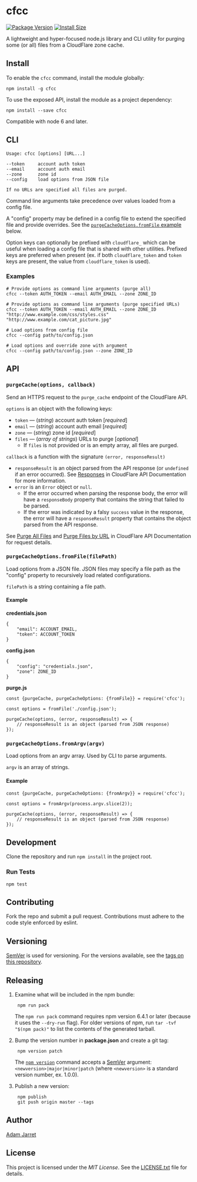 # cfcc

[![Package Version](https://badgen.net/npm/v/cfcc)](https://npmjs.com/package/cfcc)
[![Install Size](https://badgen.net/packagephobia/install/cfcc)](https://packagephobia.now.sh/result?p=cfcc)

A lightweight and hyper-focused node.js library and CLI utility for purging some (or all) files from a CloudFlare zone cache.

## Install

To enable the `cfcc` command, install the module globally:

	npm install -g cfcc
	
To use the exposed API, install the module as a project dependency:

	npm install --save cfcc

Compatible with node 6 and later. 
	
## CLI

	Usage: cfcc [options] [URL...]
	
	--token     account auth token
	--email     account auth email
	--zone      zone id
	--config    load options from JSON file
	
	If no URLs are specified all files are purged.
	
Command line arguments take precedence over values loaded from a config file.

A "config" property may be defined in a config file to extend the specified file and provide overrides.
See the [`purgeCacheOptions.fromFile` example](#example) below.

Option keys can optionally be prefixed with `cloudflare_` which can be useful
when loading a config file that is shared with other utilities.
Prefixed keys are preferred when present (ex. if both `cloudflare_token` and `token` keys are present,
the value from `cloudflare_token` is used).

### Examples

	# Provide options as command line arguments (purge all)
    cfcc --token AUTH_TOKEN --email AUTH_EMAIL --zone ZONE_ID
    
	# Provide options as command line arguments (purge specified URLs)
    cfcc --token AUTH_TOKEN --email AUTH_EMAIL --zone ZONE_ID "http://www.example.com/css/styles.css" "http://www.example.com/cat_picture.jpg"

	# Load options from config file
    cfcc --config path/to/config.json

	# Load options and override zone with argument
    cfcc --config path/to/config.json --zone ZONE_ID

## API

### `purgeCache(options, callback)`

Send an HTTPS request to the `purge_cache` endpoint of the CloudFlare API.

`options` is an object with the following keys:

* `token` &mdash; (_string_) account auth token [_required_]
* `email` &mdash; (_string_) account auth email [_required_]
* `zone` &mdash; (_string_) zone id [_required_]
* `files` &mdash; (_array of strings_) URLs to purge [_optional_]
  * If `files` is not provided or is an empty array, all files are purged.

`callback` is a function with the signature `(error, responseResult)`

* `responseResult` is an object parsed from the API response (or `undefined` if an error occurred).
See [Responses](https://api.cloudflare.com/#getting-started-responses)
in CloudFlare API Documentation for more information.
* `error` is an `Error` object or `null`.
  * If the error occurred when parsing the response body, the error will have a
`responseBody` property that contains the string that failed to be parsed.
  * If the error was indicated by a falsy `success` value in the response,
the error will have a `responseResult` property that contains the object parsed from the API response.

See [Purge All Files](https://api.cloudflare.com/#zone-purge-all-files) and
[Purge Files by URL](https://api.cloudflare.com/#zone-purge-files-by-url)
in CloudFlare API Documentation for request details.

### `purgeCacheOptions.fromFile(filePath)`

Load options from a JSON file.
JSON files may specify a file path as the "config" property to recursively load related configurations.

`filePath` is a string containing a file path.

#### Example

__credentials.json__

	{
        "email": ACCOUNT_EMAIL,
        "token": ACCOUNT_TOKEN
    }

__config.json__

	{
        "config": "credentials.json",
        "zone": ZONE_ID
    }

__purge.js__

	const {purgeCache, purgeCacheOptions: {fromFile}} = require('cfcc');
		
    const options = fromFile('./config.json');
	
	purgeCache(options, (error, responseResult) => {
	    // responseResult is an object (parsed from JSON response)
	});

### `purgeCacheOptions.fromArgv(argv)`

Load options from an argv array. Used by CLI to parse arguments.

`argv` is an array of strings.

#### Example

	const {purgeCache, purgeCacheOptions: {fromArgv}} = require('cfcc');
		
    const options = fromArgv(process.argv.slice(2));
	
	purgeCache(options, (error, responseResult) => {
	    // responseResult is an object (parsed from JSON response)
	});
		
## Development

Clone the repository and run `npm install` in the project root.	

### Run Tests

	npm test
	
## Contributing

Fork the repo and submit a pull request.
Contributions must adhere to the code style enforced by eslint.

## Versioning

[SemVer][semVer] is used for versioning.
For the versions available, see the [tags on this repository][tags]. 

## Releasing

1. Examine what will be included in the npm bundle:

        npm run pack
        
    The `npm run pack` command requires npm version 6.4.1 or later (because it uses the `--dry-run` flag).
    For older versions of npm, run `tar -tvf "$(npm pack)"` to list the contents of the generated tarball.

2. Bump the version number in __package.json__ and create a git tag:

        npm version patch

    The [`npm version`][npmVersion] command accepts a [SemVer][semVer] argument:
     `<newversion>|major|minor|patch` (where `<newversion>` is a standard version number, ex. 1.0.0).

3. Publish a new version:

        npm publish
        git push origin master --tags

## Author

[Adam Jarret](https://atj.me)

## License

This project is licensed under the _MIT License_.
See the [LICENSE.txt][license] file for details.

[semVer]: https://semver.org/
[npmVersion]: https://docs.npmjs.com/cli/version
[tags]: https://github.com/adamjarret/cfcc/tags
[license]: https://github.com/adamjarret/cfcc/blob/master/LICENSE.txt